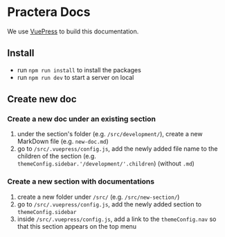 # Practera Docs

We use [VuePress](https://vuepress.vuejs.org/) to build this documentation.

## Install

* run `npm run install` to install the packages
* run `npm run dev` to start a server on local

## Create new doc

### Create a new doc under an existing section

1. under the section's folder (e.g. `/src/development/`), create a new MarkDown file (e.g. `new-doc.md`)
1. go to `/src/.vuepress/config.js`, add the newly added file name to the children of the section (e.g. `themeConfig.sidebar.'/development/'.children`) (without `.md`)

### Create a new section with documentations

1. create a new folder under `/src/` (e.g. `/src/new-section/`)
1. go to `/src/.vuepress/config.js`, add the newly added section to `themeConfig.sidebar`
1. inside `/src/.vuepress/config.js`, add a link to the `themeConfig.nav` so that this section appears on the top menu
